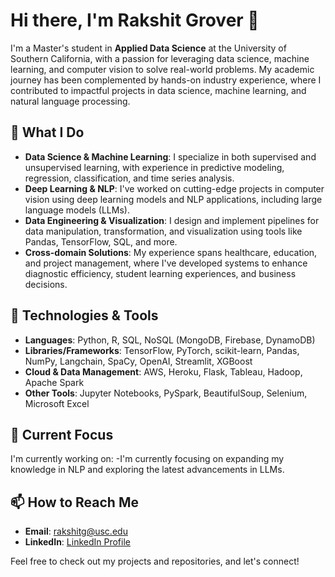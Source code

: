 
# Hi there, I'm Rakshit Grover 👋

I'm a Master's student in **Applied Data Science** at the University of Southern California, with a passion for leveraging data science, machine learning, and computer vision to solve real-world problems. My academic journey has been complemented by hands-on industry experience, where I contributed to impactful projects in data science, machine learning, and natural language processing.

## 🚀 What I Do

- **Data Science & Machine Learning**: I specialize in both supervised and unsupervised learning, with experience in predictive modeling, regression, classification, and time series analysis.
- **Deep Learning & NLP**: I've worked on cutting-edge projects in computer vision using deep learning models and NLP applications, including large language models (LLMs).
- **Data Engineering & Visualization**: I design and implement pipelines for data manipulation, transformation, and visualization using tools like Pandas, TensorFlow, SQL, and more.
- **Cross-domain Solutions**: My experience spans healthcare, education, and project management, where I've developed systems to enhance diagnostic efficiency, student learning experiences, and business decisions.

## 🔧 Technologies & Tools

- **Languages**: Python, R, SQL, NoSQL (MongoDB, Firebase, DynamoDB)
- **Libraries/Frameworks**: TensorFlow, PyTorch, scikit-learn, Pandas, NumPy, Langchain, SpaCy, OpenAI, Streamlit, XGBoost
- **Cloud & Data Management**: AWS, Heroku, Flask, Tableau, Hadoop, Apache Spark
- **Other Tools**: Jupyter Notebooks, PySpark, BeautifulSoup, Selenium, Microsoft Excel

## 🌱 Current Focus

I'm currently working on:
-I'm currently focusing on expanding my knowledge in NLP and exploring the latest advancements in LLMs.

## 📫 How to Reach Me

- **Email**: [rakshitg@usc.edu](mailto:rakshitg@usc.edu)
- **LinkedIn**: [LinkedIn Profile]([https://www.linkedin.com/in/rakshit-grover-33825a1b2/])

Feel free to check out my projects and repositories, and let's connect!
